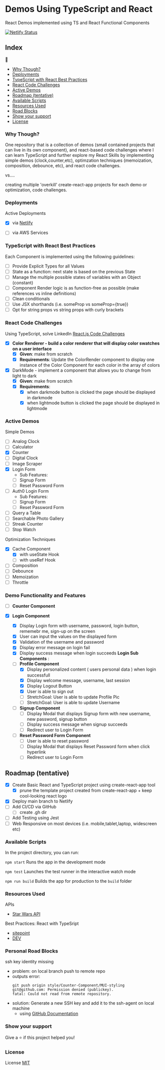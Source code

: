 # Demos Using TypeScript and React

React Demos implemented using TS and React Functional Components

[![Netlify Status](https://api.netlify.com/api/v1/badges/97e1271e-d18b-4ab4-b5e5-5f2518f6f88d/deploy-status)](https://app.netlify.com/sites/dev0-react-demos/deploys)

## Index

:book:
  - [Why Though?](#why-though)
  - [Deployments](#deployments)
  - [TypeScript with React Best Practices](#typescript-with-react-best-practices)
  - [React Code Challenges](#react-code-challenges)
  - [Active Demos](#active-demos)
  - [Roadmap (tentative)](#roadmap-tentative)
  - [Available Scripts](#available-scripts)
  - [Resources Used](#resources-used)
  - [Road Blocks](#personal-road-blocks)
  - [Show your support](#show-your-support)
  - [License](#license)

### Why Though?

One repository that is a collection of demos (small contained projects that can live in its own component), and react-based code challenges where I can learn TypeScript and further explore my React Skills by implementing simple demos (clock,counter,etc), optimzation techniques (memoization, composition, debounce, etc), and react code challenges.

vs....

creating multiple 'overkill' create-react-app projects for each demo or optimization, code challenges.

### Deployments

Active Deployments 

- [x] via [ Netlify ](https://dev0-react-demos.netlify.app/)

- [ ] via AWS Services

### TypeScript with React Best Practices 

Each Component is implemented using the following guidelines:

- [ ] Provide Explicit Types for all Values
- [ ] State as a function: next state is based on the previous State
- [ ] Manage the multiple possible states of variables with an Object (constant)
- [ ] Component Render logic is as function-free as possible (make references vs inline definitions)
- [ ] Clean conditionals
- [ ] Use JSX shorthands (i.e. someProp vs someProp={true})
- [ ] Opt for string props vs string props with curly brackets

### React Code Challenges

Using TypeScript, solve LinkedIn [React.js Code Challenges](https://www.linkedin.com/learning/react-js-code-challenges/dark-mode?autoplay=true&resume=false)

- [x] **Color Renderer - build a color renderer that will display color swatches on a user interface**
  - [x] **Given**: make from scratch 
  - [x] **Requirements**: Update the ColorRender component to display one instance of the Color Component for each color in the array of colors

- [x] DarkMode - implement a component that allows you to change from light to dark
  - [x] **Given**: make from scratch
  - [x] **Requirements**:
    - [x] when darkmode button is clicked the page should be displayed in darkmode
    - [x] when lightmode button is clicked the page should be displayed in lightmode

### Active Demos

Simple Demos
- [ ] Analog Clock
- [ ] Calculator
- [x] Counter
- [ ] Digital Clock
- [ ] Image Scraper
- [x] Login Form
  - Sub Features:
  - [ ] Signup Form
  - [ ] Reset Password Form
- [ ] Auth0 Login Form
  - Sub Features:
  - [ ] Signup Form
  - [ ] Reset Password Form
- [ ] Query a Table
- [ ] Searchable Photo Gallery
- [ ] Streak Counter
- [ ] Stop Watch

Optimization Techniques
- [x] Cache Component
  - [x] with useState Hook
  - [ ] with useRef Hook
- [ ] Composition
- [ ] Debounce 
- [ ] Memoization
- [ ] Throttle

### Demo Functionality and Features

- [ ] **Counter Component**

- [x] **Login Component**
    - [x] Display Login form with username, password, login button, rememebr me, sign-up on the screen
    - [x] User can input the values on the displayed form
    - [x] Validation of the username and password
    - [x] Display error message on login fail
    - [x] Display success message when login succeeds
**Login Sub Components** :
  - [ ] **Profile Component**
    - [x] Display personalized content ( users personal data ) when login successfull
    - [x] Display welcome message, username, last session
    - [x] Display Logout Button 
    - [x] User is able to sign out
    - [ ] StretchGoal: User is able to update Profile Pic
    - [ ] StretchGoal: User is able to update Username
  - [ ] **Signup Component**
    - [ ] Display Modal that displays Signup form with new username, new password, signup button
    - [ ] Display success message when signup succeeds
    - [ ] Redirect user to Login Form
  - [ ] **Reset Password Form Component**
    - [ ] User is able to reset password 
    - [ ] Display Modal that displays Reset Password form when click hyperlink
    - [ ] Redirect user to Login Form

## Roadmap (tentative)

- [x] Create Basic React and TypeScript project using create-react-app tool
  - [x] prune the template project created from create-react-app + keep cool-looking react logo
- [x] Deploy main branch to Netlify
- [ ] Add CI/CD via GitHub
  - [ ] create .gh dir
- [ ] Add Testing using Jest     
- [ ] Web Responsive on most devices (i.e. mobile,tablet,laptop, widescreen etc)

### Available Scripts

In the project directory, you can run:

`npm start` Runs the app in the development mode

`npm test` Launches the test runner in the interactive watch mode

`npm run build` Builds the app for production to the `build` folder

### Resources Used

APIs

- [Star Wars API](https://swapi.dev/documentation#base)

Best Practices: React with TypeSript
- [ sitepoint ](https://www.sitepoint.com/react-with-typescript-best-practices/)
- [ DEV ](https://dev.to/ruppysuppy/7-tips-for-clean-react-typescript-code-you-must-know-2da2)

### Personal Road Blocks

ssh key identity missing
- problem: on local branch push to remote repo
- outputs error: 
    ```
    git push origin style/Counter-Component/MUI-styling
    git@github.com: Permission denied (publickey).
    fatal: Could not read from remote repository.
- solution: Generate a new SSH key and add it to the ssh-agent on local machine 
  - using [GitHub Documentation](https://docs.github.com/en/authentication/connecting-to-github-with-ssh/generating-a-new-ssh-key-and-adding-it-to-the-ssh-agent)

### Show your support

Give a ⭐️ if this project helped you!

### License

License [MIT](https://opensource.org/licenses/MIT)